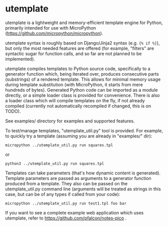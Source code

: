 utemplate
=========

utemplate is a lightweight and memory-efficient template engine for
Python, primarily intended for use with MicroPython
(https://github.com/micropython/micropython).

utemplate syntax is roughly based on Django/Jinja2 syntax (e.g.
`{% if %}`), but only the most needed features are offered (for
example, "filters" are syntactic sugar for function calls, and
so far are not planned to be implemented).

utemplate compiles templates to Python source code, specifically to
a generator function which, being iterated over, produces consecutive
parts (substrings) of a rendered template. This allows for minimal
memory usage during template substitution (with MicroPython, it starts
from mere hundreds of bytes). Generated Python code can be imported as
a module directly, or a simple loader class is provided for convenience.
There is also a loader class which will compile templates on the fly,
if not already compiled (currently not automatically recompiled if
changed, this is on TODO).

See examples/ directory for examples and supported features.

To test/manage templates, "utemplate_util.py" tool is provided. For
example, to quickly try a template (assuming you are already in
"examples/" dir):

    micropython ../utemplate_util.py run squares.tpl

or

    python3 ../utemplate_util.py run squares.tpl

Templates can take parameters (that's how dynamic content is generated).
Template parameters are passed as arguments to a generator function
produced from a template. They also can be passed on the utemplate_util.py
command line (arguments will be treated as strings in this case, but
can be of any types if called from your code):

    micropython ../utemplate_util.py run test1.tpl foo bar

If you want to see a complete example web application which uses utemplate,
refer to https://github.com/pfalcon/notes-pico .
